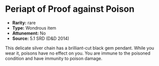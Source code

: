 
# Periapt of Proof against Poison

* **Rarity:** rare
* **Type:** Wondrous item
* **Attunement:** No
* **Source:** 5.1 SRD (D&D 2014)


This delicate silver chain has a brilliant-cut black gem pendant. While you wear it, poisons have no effect on you. You are immune to the poisoned condition and have immunity to poison damage.
